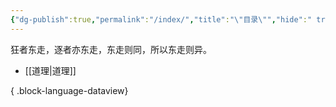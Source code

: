 ```yaml
---
{"dg-publish":true,"permalink":"/index/","title":"\"目录\"","hide":" true","hideInGraph":"true","tags":["gardenEntry"],"created":"","updated":""}
---
```


狂者东走，逐者亦东走，东走则同，所以东走则异。

- [[道理\|道理]]

{ .block-language-dataview}
